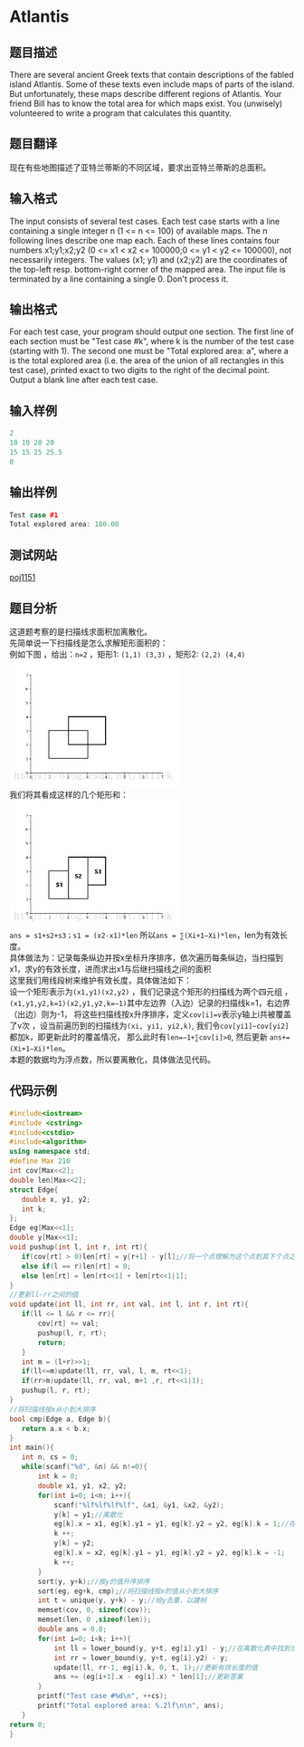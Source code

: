 ﻿ # Atlantis  
 ## 题目描述  
There are several ancient Greek texts that contain descriptions of the fabled island Atlantis. Some of these texts even include maps of parts of the island. But unfortunately, these maps describe different regions of Atlantis. Your friend Bill has to know the total area for which maps exist. You (unwisely) volunteered to write a program that calculates this quantity.   
 ## 题目翻译  
现在有些地图描述了亚特兰蒂斯的不同区域，要求出亚特兰蒂斯的总面积。  
## 输入格式  
The input consists of several test cases. Each test case starts with a line containing a single integer n (1 <= n <= 100) of available maps. The n following lines describe one map each. Each of these lines contains four numbers x1;y1;x2;y2 (0 <= x1 < x2 <= 100000;0 <= y1 < y2 <= 100000), not necessarily integers. The values (x1; y1) and (x2;y2) are the coordinates of the top-left resp. bottom-right corner of the mapped area. 
The input file is terminated by a line containing a single 0. Don't process it.    
 ## 输出格式  
For each test case, your program should output one section. The first line of each section must be "Test case #k", where k is the number of the test case (starting with 1). The second one must be "Total explored area: a", where a is the total explored area (i.e. the area of the union of all rectangles in this test case), printed exact to two digits to the right of the decimal point. 
Output a blank line after each test case.  
 ## 输入样例  
 ```c++	 
2  
10 10 20 20  
15 15 25 25.5  
0    
 ```    
 ## 输出样例  
 ```c++		
Test case #1  
Total explored area: 180.00   
 ```   
 ## 测试网站  	
  [poj1151](https://vjudge.net/problem/POJ-1151)  	 
 ## 题目分析  	
这道题考察的是扫描线求面积加离散化。  
先简单说一下扫描线是怎么求解矩形面积的：  
例如下图 ，给出：`n=2` ，矩形1: `(1,1) (3,3)` ，矩形2: `(2,2) (4,4)`  
![](images/poj1151_1.png)   
我们将其看成这样的几个矩形和：  
![](images/poj1151_2.png)  
`ans = s1+s2+s3；s1 = (x2-x1)*len`
所以`ans = ∑(Xi+1−Xi)*len`，len为有效长度。  
具体做法为：记录每条纵边并按x坐标升序排序，依次遍历每条纵边，当扫描到x1，求y的有效长度，进而求出x1与后继扫描线之间的面积  
这里我们用线段树来维护有效长度，具体做法如下：    
设一个矩形表示为`(x1,y1)(x2,y2)` ，我们记录这个矩形的扫描线为两个四元组 ，`(x1,y1,y2,k=1)(x2,y1,y2,k=−1)`其中左边界（入边）记录的扫描线k=1，右边界（出边）则为-1，
将这些扫描线按x升序排序，定义`cov[i]=v`表示y轴上i共被覆盖了v次 ，设当前遍历到的扫描线为`(xi, yi1, yi2,k)`, 我们令`cov[yi1]~cov[yi2]`都加k，即更新此时的覆盖情况，
那么此时有`len=−1+∑cov[i]>0`, 然后更新 `ans+=(Xi+1−Xi)*len`。  
本题的数据均为浮点数，所以要离散化，具体做法见代码。  
 ## 代码示例  
 ```c++	
#include<iostream>
#include <cstring>
#include<cstdio>
#include<algorithm>
using namespace std;
#define Max 210
int cov[Max<<2];
double len[Max<<2];
struct Edge{
    double x, y1, y2;
    int k;
};
Edge eg[Max<<1];
double y[Max<<1];
void pushup(int l, int r, int rt){
    if(cov[rt] > 0)len[rt] = y[r+1] - y[l];//将一个点理解为这个点到其下个点之间的线段，所以r+1
    else if(l == r)len[rt] = 0;
    else len[rt] = len[rt<<1] + len[rt<<1|1];
}
//更新ll-rr之间的值
void update(int ll, int rr, int val, int l, int r, int rt){
    if(ll <= l && r <= rr){
        cov[rt] += val;
        pushup(l, r, rt);
        return;
    }
    int m = (l+r)>>1;
    if(ll<=m)update(ll, rr, val, l, m, rt<<1);
    if(rr>m)update(ll, rr, val, m+1 ,r, rt<<1|1);
    pushup(l, r, rt);
}
//将扫描线按x从小到大排序
bool cmp(Edge a, Edge b){
    return a.x < b.x;
}
int main(){
    int n, cs = 0;
    while(scanf("%d", &n) && n!=0){
        int k = 0;
        double x1, y1, x2, y2;
        for(int i=0; i<n; i++){
            scanf("%lf%lf%lf%lf", &x1, &y1, &x2, &y2);
            y[k] = y1;//离散化
            eg[k].x = x1, eg[k].y1 = y1, eg[k].y2 = y2, eg[k].k = 1;//存储扫描线的横坐标、两个纵坐标及其为入边还是出边
            k ++;
            y[k] = y2;
            eg[k].x = x2, eg[k].y1 = y1, eg[k].y2 = y2, eg[k].k = -1;
            k ++;
        }
        sort(y, y+k);//按y的值升序排序
        sort(eg, eg+k, cmp);//将扫描线按x的值从小到大排序
        int t = unique(y, y+k) - y;//给y去重，以建树
        memset(cov, 0, sizeof(cov));
        memset(len, 0 ,sizeof(len));
        double ans = 0.0;
        for(int i=0; i<k; i++){
            int ll = lower_bound(y, y+t, eg[i].y1) - y;//在离散化表中找到当前扫描线的y的相应位置
            int rr = lower_bound(y, y+t, eg[i].y2) - y;
            update(ll, rr-1, eg[i].k, 0, t, 1);//更新有效长度的值
            ans += (eg[i+1].x - eg[i].x) * len[1];//更新答案
        }
        printf("Test case #%d\n", ++cs);
        printf("Total explored area: %.2lf\n\n", ans);
    }
return 0;
}
```